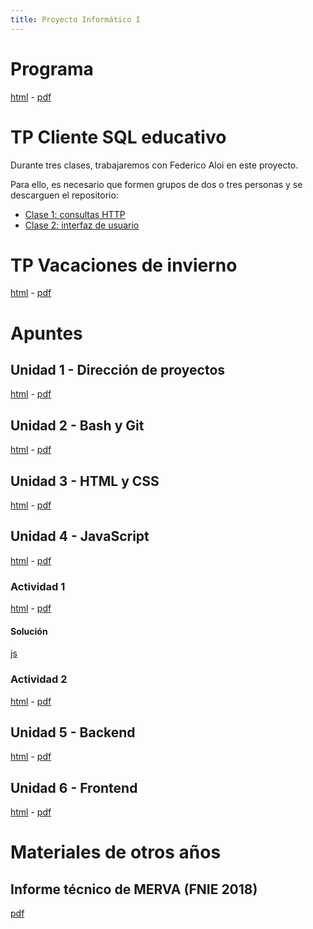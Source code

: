 ```yaml
---
title: Proyecto Informático I
---
```


# Programa

[html](programa.html) - [pdf](pdf/programa.pdf)

# TP Cliente SQL educativo

Durante tres clases, trabajaremos con Federico Aloi en este proyecto. 

Para ello, es necesario que formen grupos de dos o tres personas y se descarguen el repositorio:

* [Clase 1: consultas HTTP](https://classroom.github.com/g/LaLIgL7U)
* [Clase 2: interfaz de usuario](https://github.com/et35-proyecto-info-1/oixum-sql/pull/1)

# TP Vacaciones de invierno

[html](tp-vacaciones.html) - [pdf](pdf/tp-vacaciones.pdf)

# Apuntes

## Unidad 1 - Dirección de proyectos

[html](unidad-1.html) - [pdf](pdf/unidad-1.pdf)

## Unidad 2 - Bash y Git

[html](unidad-2.html) - [pdf](pdf/unidad-2.pdf)

## Unidad 3 - HTML y CSS

[html](unidad-3.html) - [pdf](pdf/unidad-3.pdf)

## Unidad 4 - JavaScript

[html](unidad-4.html) - [pdf](pdf/unidad-4.pdf)

### Actividad 1

[html](javascript.html) - [pdf](pdf/javascript.pdf)

#### Solución

[js](solucion-js-1.js)

### Actividad 2

[html](javascript-2.html) - [pdf](pdf/javascript-2.pdf)

## Unidad 5 - Backend

[html](unidad-5.html) - [pdf](pdf/unidad-5.pdf)

## Unidad 6 - Frontend

[html](unidad-6.html) - [pdf](pdf/unidad-6.pdf)

# Materiales de otros años

## Informe técnico de MERVA (FNIE 2018)

[pdf](old/2018/informe_merva.pdf)

